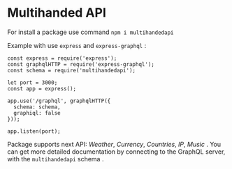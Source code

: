 # Multihanded API

For install a package use command ```npm i multihandedapi```

Example with use ```express``` and ```express-graphql``` :
```
const express = require('express');
const graphqlHTTP = require('express-graphql');
const schema = require('multihandedapi');

let port = 3000;
const app = express();

app.use('/graphql', graphqlHTTP({
  schema: schema,
  graphiql: false
}));

app.listen(port);
```

Package supports next API:  *Weather*, *Currency*, *Countries*, *IP*, *Music* .
You can get more detailed documentation by connecting to the GraphQL server, with the ```multihandedapi``` schema .
